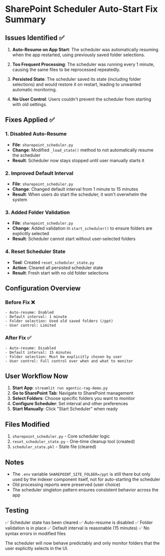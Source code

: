 # SharePoint Scheduler Auto-Start Fix Summary

## Issues Identified ✅

1. **Auto-Resume on App Start**: The scheduler was automatically resuming when the app restarted, using previously saved folder selections.

2. **Too Frequent Processing**: The scheduler was running every 1 minute, causing the same files to be reprocessed repeatedly.

3. **Persisted State**: The scheduler saved its state (including folder selections) and would restore it on restart, leading to unwanted automatic monitoring.

4. **No User Control**: Users couldn't prevent the scheduler from starting with old settings.

## Fixes Applied ✅

### 1. Disabled Auto-Resume
- **File**: `sharepoint_scheduler.py` 
- **Change**: Modified `_load_state()` method to not automatically resume the scheduler
- **Result**: Scheduler now stays stopped until user manually starts it

### 2. Improved Default Interval  
- **File**: `sharepoint_scheduler.py`
- **Change**: Changed default interval from 1 minute to 15 minutes
- **Result**: When users do start the scheduler, it won't overwhelm the system

### 3. Added Folder Validation
- **File**: `sharepoint_scheduler.py`
- **Change**: Added validation in `start_scheduler()` to ensure folders are explicitly selected
- **Result**: Scheduler cannot start without user-selected folders

### 4. Reset Scheduler State
- **Tool**: Created `reset_scheduler_state.py`
- **Action**: Cleared all persisted scheduler state
- **Result**: Fresh start with no old folder selections

## Configuration Overview

### Before Fix ❌
```
- Auto-resume: Enabled
- Default interval: 1 minute  
- Folder selection: Used old saved folders (/ppt)
- User control: Limited
```

### After Fix ✅  
```
- Auto-resume: Disabled
- Default interval: 15 minutes
- Folder selection: Must be explicitly chosen by user
- User control: Full control over when and what to monitor
```

## User Workflow Now

1. **Start App**: `streamlit run agentic-rag-demo.py`
2. **Go to SharePoint Tab**: Navigate to SharePoint management
3. **Select Folders**: Choose specific folders you want to monitor  
4. **Configure Scheduler**: Set interval and other preferences
5. **Start Manually**: Click "Start Scheduler" when ready

## Files Modified

1. `sharepoint_scheduler.py` - Core scheduler logic
2. `reset_scheduler_state.py` - One-time cleanup tool (created)
3. `scheduler_state.pkl` - State file (cleared)

## Notes

- The `.env` variable `SHAREPOINT_SITE_FOLDER=/ppt` is still there but only used by the indexer component itself, not for auto-starting the scheduler
- Old processing reports were preserved (user choice)
- The scheduler singleton pattern ensures consistent behavior across the app

## Testing

✅ Scheduler state has been cleared
✅ Auto-resume is disabled
✅ Folder validation is in place
✅ Default interval is reasonable (15 minutes)
✅ No syntax errors in modified files

The scheduler will now behave predictably and only monitor folders that the user explicitly selects in the UI.
